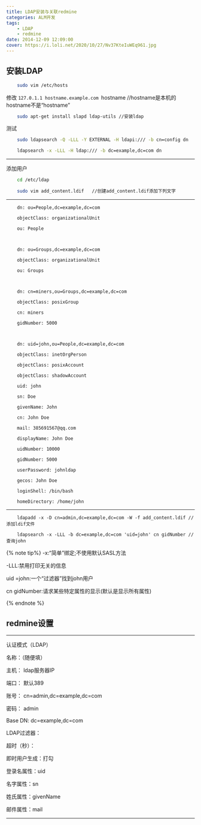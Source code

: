 ```yaml
---
title: LDAP安装与关联redmine  
categories: ALM开发 
tags: 
    - LDAP 
    - redmine
date: 2014-12-09 12:09:00
cover: https://i.loli.net/2020/10/27/Nv37KteIuWEq961.jpg
---
```


## 安装LDAP

```bash
	sudo vim /etc/hosts
```
 

修改 `127.0.1.1 hostname.example.com `hostname //hostname是本机的hostname不是“hostname”

 
```bash
	sudo apt-get install slapd ldap-utils //安装ldap
```
 

测试
```bash
	sudo ldapsearch -Q -LLL -Y EXTERNAL -H ldapi:/// -b cn=config dn

	ldapsearch -x -LLL -H ldap:/// -b dc=example,dc=com dn
```
 

---------------------------------------------------------------------------------


添加用户


```bash
	cd /etc/ldap
	
	sudo vim add_content.ldif   //创建add_content.ldif添加下列文字
```
---
```ldif
	dn: ou=People,dc=example,dc=com
	
	objectClass: organizationalUnit
	
	ou: People
	
	 
	
	dn: ou=Groups,dc=example,dc=com
	
	objectClass: organizationalUnit
	
	ou: Groups
	
	 
	
	dn: cn=miners,ou=Groups,dc=example,dc=com
	
	objectClass: posixGroup
	
	cn: miners
	
	gidNumber: 5000
	
	 
	
	dn: uid=john,ou=People,dc=example,dc=com
	
	objectClass: inetOrgPerson
	
	objectClass: posixAccount
	
	objectClass: shadowAccount
	
	uid: john
	
	sn: Doe
	
	givenName: John
	
	cn: John Doe
	
	mail: 385691567@qq.com
	
	displayName: John Doe
	
	uidNumber: 10000
	
	gidNumber: 5000
	
	userPassword: johnldap
	
	gecos: John Doe
	
	loginShell: /bin/bash
	
	homeDirectory: /home/john
```
---
```ldif
	ldapadd -x -D cn=admin,dc=example,dc=com -W -f add_content.ldif //添加ldif文件
	
	ldapsearch -x -LLL -b dc=example,dc=com 'uid=john' cn gidNumber //查询john
```
 
{% note tip%}
 -x:“简单”绑定;不使用默认SASL方法


 -LLL:禁用打印无关的信息


 uid =john:一个“过滤器”找到john用户


 cn gidNumber:请求某些特定属性的显示(默认是显示所有属性)

 
{% endnote %}
 

 

 

 



## redmine设置

---

认证模式（LDAP）

名称：（随便填）

主机： ldap服务器IP

端口： 默认389

账号： cn=admin,dc=example,dc=com

密码： admin

Base DN: dc=example,dc=com

LDAP过滤器：

超时（秒）：

即时用户生成：打勾

登录名属性：uid

名字属性：sn

姓氏属性：givenName

邮件属性：mail

--------------------------------------------------------------------



